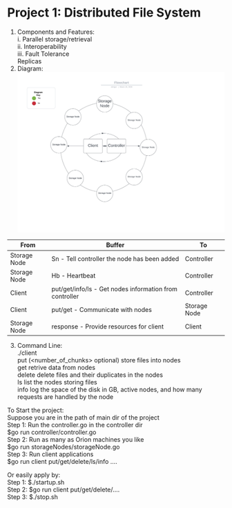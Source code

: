 # Project 1: Distributed File System

1. Components and Features:<br />
  i. Parallel storage/retrieval<br />
  ii. Interoperability<br />
  iii. Fault Tolerance<br />
      Replicas
2. Diagram:<br />
  ![Structure Chart](Flowchart.jpeg "Flow Chart")

| From | Buffer | To |
| -------- | -------- | -------- |
| Storage Node | Sn - Tell controller the node has been added  | Controller |
| Storage Node | Hb - Heartbeat | Controller |
| Client | put/get/info/ls - Get nodes information from controller | Controller |
| Client | put/get - Communicate with nodes | Storage Node |
| Storage Node | response - Provide resources for client | Client |
3. Command Line:<br />
  ./client <br />
  put <filename> (<number_of_chunks> optional)          store files into nodes<br />
  get <filename>                                        retrive data from nodes<br />
  delete <filename>                                     delete files and their duplicates in the nodes<br />
  ls                                                    list the nodes storing files<br />
  info                                                  log the space of the disk in GB, active nodes, and how many requests are handled by the node<br />


To Start the project:<br />
Suppose you are in the path of main dir of the project<br />
  Step 1: Run the controller.go in the controller dir<br />
          $go run controller/controller.go<br />
  Step 2: Run as many as Orion machines you like<br />
          $go run storageNodes/storageNode.go<br />
  Step 3: Run client applications<br />
          $go run client put/get/delete/ls/info ....<br />

          
Or easily apply by:<br />
  Step 1: $./startup.sh<br />
  Step 2: $go run client put/get/delete/....<br />
  Step 3: $./stop.sh<br />
